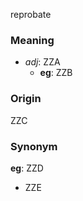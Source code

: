 reprobate
### Meaning
+ _adj_: ZZA
    + __eg__: ZZB

### Origin

ZZC

### Synonym

__eg__: ZZD

+ ZZE



